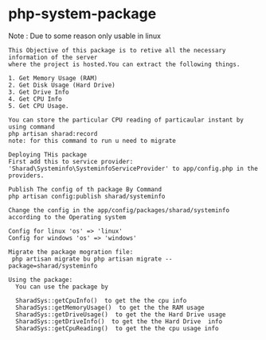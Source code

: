 # php-system-package
   
   Note : Due to some reason only usable in linux 
    
    This Objective of this package is to retive all the necessary information of the server 
    where the project is hosted.You can extract the following things.
    
    1. Get Memory Usage (RAM)
    2. Get Disk Usage (Hard Drive)
    3. Get Drive Info
    4. Get CPU Info
    5. Get CPU Usage.
    
    You can store the particular CPU reading of particaular instant by using command
    php artisan sharad:record
    note: for this command to run u need to migrate

    Deploying THis package
    First add this to service provider: 'Sharad\Systeminfo\SysteminfoServiceProvider' to app/config.php in the providers.

    Publish The config of th package By Command
    php artisan config:publish sharad/systeminfo

    Change the config in the app/config/packages/sharad/systeminfo according to the Operating system

    Config for linux 'os' => 'linux' 
    Config for windows 'os' => 'windows'
    
    Migrate the package mogration file:
     php artisan migrate bu php artisan migrate --package=sharad/systeminfo
     
    Using the package:
      You can use the package by 

      SharadSys::getCpuInfo()  to get the the cpu info
      SharadSys::getMemoryUsage()  to get the the RAM usage
      SharadSys::getDriveUsage()  to get the the Hard Drive usage
      SharadSys::getDriveInfo()  to get the the Hard Drive  info
      SharadSys::getCpuReading()  to get the the cpu usage info

